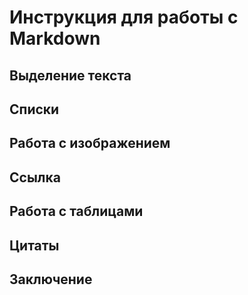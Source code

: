 # Инструкция для работы с Markdown

## Выделение текста

## Списки

## Работа с изображением

## Ссылка

## Работа с таблицами

## Цитаты

## Заключение